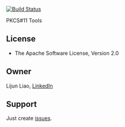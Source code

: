 [![Build Status](https://secure.travis-ci.org/xipki/tools.svg)](http://travis-ci.org/xipki/tools)

PKCS#11 Tools

## License
* The Apache Software License, Version 2.0

## Owner
Lijun Liao, [LinkedIn](https://www.linkedin.com/in/lijun-liao-644696b8)

## Support
Just create [issues](https://github.com/xipki/tools/issues).

